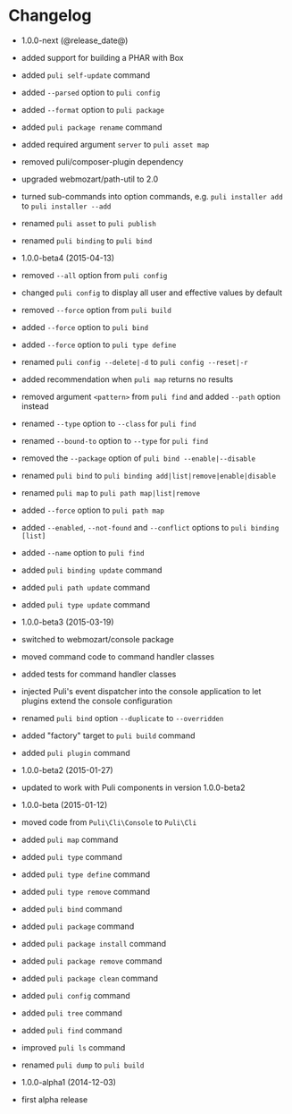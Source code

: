 Changelog
=========

* 1.0.0-next (@release_date@)

 * added support for building a PHAR with Box
 * added `puli self-update` command
 * added `--parsed` option to `puli config`
 * added `--format` option to `puli package`
 * added `puli package rename` command
 * added required argument `server` to `puli asset map`
 * removed puli/composer-plugin dependency
 * upgraded webmozart/path-util to 2.0
 * turned sub-commands into option commands, e.g. `puli installer add` to
   `puli installer --add`
 * renamed `puli asset` to `puli publish`
 * renamed `puli binding` to `puli bind`

* 1.0.0-beta4 (2015-04-13)

 * removed `--all` option from `puli config`
 * changed `puli config` to display all user and effective values by default
 * removed `--force` option from `puli build`
 * added `--force` option to `puli bind`
 * added `--force` option to `puli type define`
 * renamed `puli config --delete|-d` to `puli config --reset|-r`
 * added recommendation when `puli map` returns no results
 * removed argument `<pattern>` from `puli find` and added `--path` option instead
 * renamed `--type` option to `--class` for `puli find`
 * renamed `--bound-to` option to `--type` for `puli find`
 * removed the `--package` option of `puli bind --enable|--disable`
 * renamed `puli bind` to `puli binding add|list|remove|enable|disable`
 * renamed `puli map` to `puli path map|list|remove`
 * added `--force` option to `puli path map`
 * added `--enabled`, `--not-found` and `--conflict` options to `puli binding [list]`
 * added `--name` option to `puli find`
 * added `puli binding update` command
 * added `puli path update` command
 * added `puli type update` command

* 1.0.0-beta3 (2015-03-19)

 * switched to webmozart/console package
 * moved command code to command handler classes
 * added tests for command handler classes
 * injected Puli's event dispatcher into the console application to let plugins
   extend the console configuration
 * renamed `puli bind` option `--duplicate` to `--overridden`
 * added "factory" target to `puli build` command
 * added `puli plugin` command

* 1.0.0-beta2 (2015-01-27)

 * updated to work with Puli components in version 1.0.0-beta2

* 1.0.0-beta (2015-01-12)

 * moved code from `Puli\Cli\Console` to `Puli\Cli`
 * added `puli map` command
 * added `puli type` command
 * added `puli type define` command
 * added `puli type remove` command
 * added `puli bind` command
 * added `puli package` command
 * added `puli package install` command
 * added `puli package remove` command
 * added `puli package clean` command
 * added `puli config` command
 * added `puli tree` command
 * added `puli find` command
 * improved `puli ls` command
 * renamed `puli dump` to `puli build`

* 1.0.0-alpha1 (2014-12-03)

 * first alpha release
